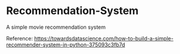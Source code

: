 # Recommendation-System
A simple movie recommendation system

Reference: https://towardsdatascience.com/how-to-build-a-simple-recommender-system-in-python-375093c3fb7d
